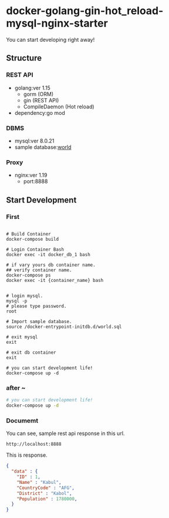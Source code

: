 # docker-golang-gin-hot_reload-mysql-nginx-starter

You can start developing right away!

## Structure

### REST API

- golang:ver 1.15
  - gorm (ORM)
  - gin (REST API)
  - CompileDaemon (Hot reload)
- dependency:go mod

### DBMS

- mysql:ver 8.0.21
- sample database:[world](https://dev.mysql.com/doc/index-other.html)

### Proxy

- nginx:ver 1.19
  - port:8888

## Start Development

### First

```shell

# Build Container
docker-compose build

# Login Container Bash
docker exec -it docker_db_1 bash

# if vary yours db container name.
## verify container name.
docker-compose ps
docker exec -it {container_name} bash


# login mysql.
mysql -p
# please type password.
root

# Import sample database.
source /docker-entrypoint-initdb.d/world.sql

# exit mysql
exit

# exit db container
exit

# you can start development life!
docker-compose up -d
```

### after ~

```sh
# you can start development life!
docker-compose up -d
```

### Documemt

You can see, sample rest api response in this url.

```
http://localhost:8888
```

This is response.

```json
{
  "data" : {
    "ID" : 1,
    "Name" : "Kabul",
    "CountryCode" : "AFG",
    "District" : "Kabol",
    "Population" : 1780000,
  }
}
```